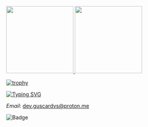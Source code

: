<div>
  <a href="https://github.com/guscardvs">
  <img height="180em" src="https://github-readme-stats-git-masterrstaa-rickstaa.vercel.app/api?username=guscardvs&show_icons=true&theme=dracula&include_all_commits=true&count_private=true"/>
  <img height="180em" src="https://github-readme-stats-git-masterrstaa-rickstaa.vercel.app/api/top-langs/?username=guscardvs&layout=compact&langs_count=7&theme=dracula&hide=html,css,java"/>
  <br/>
  </a>
</div>

[![trophy](https://github-profile-trophy.vercel.app/?username=guscardvs&theme=onedark&column=6)](https://github.com/ryo-ma/github-profile-trophy)

[![Typing SVG](https://readme-typing-svg.demolab.com?font=Fira+Code&pause=1000&multiline=true&width=550&height=300&lines=Hi+there%2C+;I'm+Gustavo;I+am+a+Backend+Developer;I+work+at+Invillia+with+Python%2C+Javascript;and+I'm+learning+a+lot+of+Rust%2C+Go+and+Zig)](https://git.io/typing-svg)

*Email*: dev.guscardvs@proton.me

![Badge](https://hitscounter.dev/api/hit?url=https%3A%2F%2Fgithub.com%2Fguscardvs&label=Hits&icon=github&color=%236ea8fe)
